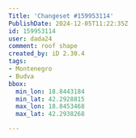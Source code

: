 ```yaml
---
Title: 'Changeset #159953114'
PublishDate: 2024-12-05T11:22:35Z
id: 159953114
user: dada24
comment: roof shape
created_by: iD 2.30.4
tags:
- Montenegro
- Budva
bbox:
  min_lon: 18.8443184
  min_lat: 42.2928815
  max_lon: 18.8453468
  max_lat: 42.2938268

---
```


